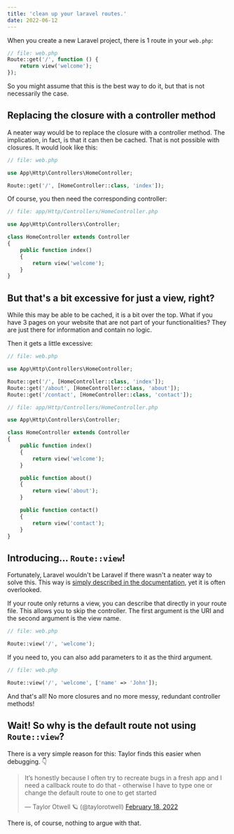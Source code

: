 ```yaml
---
title: 'clean up your laravel routes.'
date: 2022-06-12
---
```

When you create a new Laravel project, there is 1 route in your `web.php`:

```php
// file: web.php
Route::get('/', function () {
    return view('welcome');
});
```

So you might assume that this is the best way to do it, but that is not necessarily the case. 

## Replacing the closure with a controller method
A neater way would be to replace the closure with a controller method. The implication, in fact, is that it can then be cached. That is not possible with closures. It would look like this:

```php
// file: web.php

use App\Http\Controllers\HomeController;

Route::get('/', [HomeController::class, 'index']);
```

Of course, you then need the corresponding controller:

```php
// file: app/Http/Controllers/HomeController.php

use App\Http\Controllers\Controller;

class HomeController extends Controller
{
    public function index()
    {
        return view('welcome');
    }
}
```

## But that's a bit excessive for just a view, right?
While this may be able to be cached, it is a bit over the top. What if you have 3 pages on your website that are not part of your functionalities? They are just there for information and contain no logic.

Then it gets a little excessive:

```php
// file: web.php

use App\Http\Controllers\HomeController;

Route::get('/', [HomeController::class, 'index']);
Route::get('/about', [HomeController::class, 'about']);
Route::get('/contact', [HomeController::class, 'contact']);
```

```php
// file: app/Http/Controllers/HomeController.php

use App\Http\Controllers\Controller;

class HomeController extends Controller
{
    public function index()
    {
        return view('welcome');
    }

    public function about()
    {
        return view('about');
    }

    public function contact()
    {
        return view('contact');
    }
}
```

## Introducing... `Route::view`!
Fortunately, Laravel wouldn't be Laravel if there wasn't a neater way to solve this. This way is [simply described in the documentation](https://laravel.com/docs/9.x/routing#view-routes), yet it is often overlooked.

If your route only returns a view, you can describe that directly in your route file. This allows you to skip the controller. The first argument is the URI and the second argument is the view name.

```php
// file: web.php

Route::view('/', 'welcome');
```

If you need to, you can also add parameters to it as the third argument.

```php
// file: web.php

Route::view('/', 'welcome', ['name' => 'John']);
```

And that's all! No more closures and no more messy, redundant controller methods!

## Wait! So why is the default route not using `Route::view`?
There is a very simple reason for this: Taylor finds this easier when debugging. 👇

<blockquote class="twitter-tweet"><p lang="en" dir="ltr">It’s honestly because I often try to recreate bugs in a fresh app and I need a callback route to do that - otherwise I have to type one or change the default route to one to get started</p>&mdash; Taylor Otwell 🪐 (@taylorotwell) <a href="https://twitter.com/taylorotwell/status/1494731462276370434?ref_src=twsrc%5Etfw">February 18, 2022</a></blockquote> <script async src="https://platform.twitter.com/widgets.js" charset="utf-8"></script>

There is, of course, nothing to argue with that.